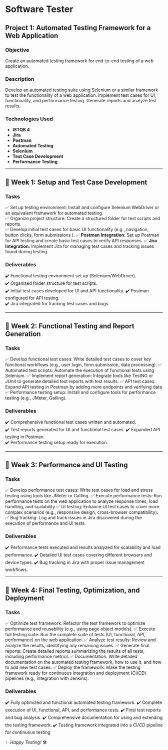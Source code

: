 # Software Tester

## Project 1: Automated Testing Framework for a Web Application  

### Objective  
Create an automated testing framework for end-to-end testing of a web application.  

### Description  
Develop an automated testing suite using Selenium or a similar framework to test the functionality of a web application.
Implement test cases for UI, functionality, and performance testing. 
Generate reports and analyze test results.  

### Technologies Used  
- **ISTQB 4**  
- **Jira**  
- **Postman**  
- **Automated Testing**  
- **Selenium**  
- **Test Case Development**  
- **Performance Testing**  

---

## 📅 Week 1: Setup and Test Case Development  

### Tasks  
✅ Set up testing environment: Install and configure Selenium WebDriver or an equivalent framework for automated testing.  
✅ Organize project structure: Create a structured folder for test scripts and reports.  
✅ Develop initial test cases for basic UI functionality (e.g., navigation, button clicks, form submissions ). 
✅ **Postman Integration:** Set up Postman for API testing and create basic test cases to verify API responses.
✅ **Jira Integration:** Implement Jira for managing test cases and tracking issues found during testing.  

### Deliverables  
✔️ Functional testing environment set up (Selenium/WebDriver).  
✔️ Organized folder structure for test scripts.  
✔️ Initial test cases developed for UI and API functionality.
✔️ Postman configured for API testing.  
✔️ Jira integrated for tracking test cases and bugs.

---

## 📅 Week 2: Functional Testing and Report Generation  

### Tasks  
✅ Develop functional test cases: Write detailed test cases to cover key functional workflows (e.g., user login, form submission, data processing).
✅ Automated test scripts: Automate the execution of functional tests using Selenium. 
✅ Implement report generation: Integrate tools like TestNG or JUnit to generate detailed test reports with test results.
✅ API test cases: Expand API testing in Postman by adding more endpoints and verifying data
✅ Performance testing setup: Install and configure tools for performance testing (e.g., JMeter, Gatling).

### Deliverables  
✔️ Comprehensive functional test cases written and automated.  
✔️ Test reports generated for UI and functional test cases.
✔️ Expanded API testing in Postman.  
✔️ Performance testing setup ready for execution.

---

## 📅 Week 3: Performance and UI Testing  

### Tasks  
✅ Develop performance test cases: Write test cases for load and stress testing using tools like JMeter or Gatling.
✅ Execute performance tests: Run performance tests on the web application to analyze response times, load handling, and scalability
✅ UI testing: Enhance UI test cases to cover more complex scenarios (e.g., responsive design, cross-browser compatibility).
✅ Bug tracking: Log and track issues in Jira discovered during the execution of performance and UI tests.

### Deliverables  
✔️ Performance tests executed and results analyzed for scalability and load performance. 
✔️ Detailed UI test cases covering different browsers and device types.
✔️ Bug tracking in Jira with proper issue management workflows.

---

## 📅 Week 4: Final Testing, Optimization, and Deployment  

### Tasks  
✅ Optimize test framework: Refactor the test framework to optimize performance and reusability (e.g., using page object models).
✅ Execute full testing suite: Run the complete suite of tests (UI, functional, API, performance) on the web application.
✅ Analyze test results: Review and analyze the results, identifying any remaining issues.
✅ Generate final reports: Create detailed reports summarizing the results of all tests, including performance metrics
✅ Documentation: Write detailed documentation on the automated testing framework, how to use it, and how to add new test cases.
✅ Deploy the framework: Make the testing framework ready for continuous integration and deployment (CI/CD) pipelines (e.g., integration with Jenkins).

### Deliverables  
✔️ Fully optimized and functional automated testing framework.
✔️ Complete execution of UI, functional, API, and performance tests.
✔️ Final test reports and bug analysis.
✔️ Comprehensive documentation for using and extending the testing framework.
✔️ Testing framework integrated into a CI/CD pipeline for continuous testing


✨ _Happy Testing!_ 🛠️  
